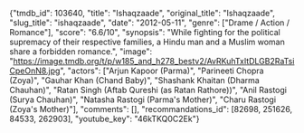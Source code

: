 {"tmdb_id": 103640, "title": "Ishaqzaade", "original_title": "Ishaqzaade", "slug_title": "ishaqzaade", "date": "2012-05-11", "genre": ["Drame / Action / Romance"], "score": "6.6/10", "synopsis": "While fighting for the political supremacy of their respective families, a Hindu man and a Muslim woman share a forbidden romance.", "image": "https://image.tmdb.org/t/p/w185_and_h278_bestv2/AvRKuhTxItDLGB2RaTsiCpeOnN8.jpg", "actors": ["Arjun Kapoor (Parma)", "Parineeti Chopra (Zoya)", "Gauhar Khan (Chand Baby)", "Shashank Khaitan (Dharma Chauhan)", "Ratan Singh (Aftab Qureshi (as Ratan Rathore))", "Anil Rastogi (Surya Chauhan)", "Natasha Rastogi (Parma's Mother)", "Charu Rastogi (Zoya's Mother)"], "comments": [], "recommandations_id": [82698, 251626, 84533, 262903], "youtube_key": "46kTKQ0C2Ek"}